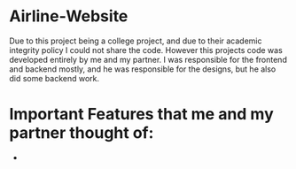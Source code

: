 # Airline-Website

Due to this project being a college project, and due to their academic integrity policy I could not share the code.
However this projects code was developed entirely by me and my partner. I was responsible for the frontend and backend mostly, and he was responsible for the designs, but he also did some backend work.


# Important Features that me and my partner thought of:
-
